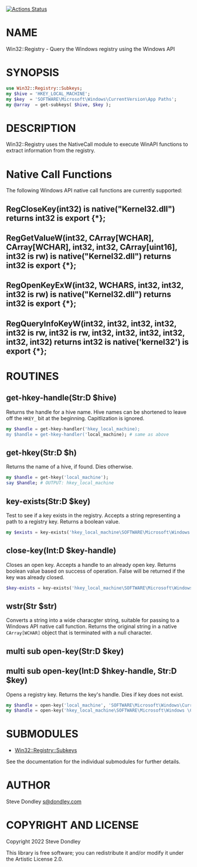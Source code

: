 [![Actions Status](https://github.com/sdondley/Win32-Registry-Subkeys/actions/workflows/test.yml/badge.svg)](https://github.com/sdondley/Win32-Registry-Subkeys/actions)

NAME
====

Win32::Registry - Query the Windows registry using the Windows API

SYNOPSIS
========

```raku
use Win32::Registry::Subkeys;
my $hive = 'HKEY_LOCAL_MACHINE';
my $key  = 'SOFTWARE\Microsoft\Windows\CurrentVersion\App Paths';
my @array  = get-subkeys( $hive, $key );
```

DESCRIPTION
===========

Win32::Registry uses the NativeCall module to execute WinAPI functions to extract information from the registry.

Native Call Functions
=====================

The following Windows API native call functions are currently supported:

RegCloseKey(int32) is native("Kernel32.dll") returns int32 is export {*};
-------------------------------------------------------------------------

RegGetValueW(int32, CArray[WCHAR], CArray[WCHAR], int32, int32, CArray[uint16], int32 is rw) is native("Kernel32.dll") returns int32 is export {*};
---------------------------------------------------------------------------------------------------------------------------------------------------

RegOpenKeyExW(int32, WCHARS, int32, int32, int32 is rw) is native("Kernel32.dll") returns int32 is export {*};
--------------------------------------------------------------------------------------------------------------

RegQueryInfoKeyW(int32, int32, int32, int32, int32 is rw, int32 is rw, int32, int32, int32, int32, int32, int32) returns int32 is native('kernel32') is export {*};
-------------------------------------------------------------------------------------------------------------------------------------------------------------------

ROUTINES
========

get-hkey-handle(Str:D $hive)
----------------------------

Returns the handle for a hive name. Hive names can be shortened to leave off the `HKEY_` bit at the beginning. Capitlization is ignored.

```raku
my $handle = get-hkey-handler('hkey_local_machine);
my $handle = get-hkey-handler('local_machine); # same as above
```

get-hkey(Str:D $h)
------------------

Returns the name of a hive, if found. Dies otherwise.

```raku
my $handle = get-hkey('local_machine');
say $handle; # OUTPUT: hkey_local_machine
```

key-exists(Str:D $key)
----------------------

Test to see if a key exists in the registry. Accepts a string representing a path to a registry key. Returns a boolean value.

```raku
my $exists = key-exists('hkey_local_machine\SOFTWARE\Microsoft\Windows \CurrentVersion \App Paths');
```

close-key(Int:D $key-handle)
----------------------------

Closes an open key. Accepts a handle to an already open key. Returns boolean value based on success of operation. False will be returned if the key was already closed.

```raku
$key-exists = key-exists('hkey_local_machine\SOFTWARE\Microsoft\Windows \CurrentVersion \App Paths');
```

wstr(Str $str)
--------------

Converts a string into a wide characgter string, suitable for passing to a Windows API native call function. Returns the original string in a native `CArray[WCHAR]` object that is terminated with a null character.

multi sub open-key(Str:D $key)
------------------------------

multi sub open-key(Int:D $hkey-handle, Str:D $key)
--------------------------------------------------

Opens a registry key. Returns the key's handle. Dies if key does not exist.

```raku
my $handle = open-key('local_machine', 'SOFTWARE\Microsoft\Windows\CurrentVersion\App Paths' );
my $handle = open-key('hkey_local_machine\SOFTWARE\Microsoft\Windows \CurrentVersion\App Paths' );
```

SUBMODULES
==========

  * [Win32::Registry::Subkeys](https://github.com/sdondley/Win32-Registry/blob/main/lib/Win32/Registry/Subkeys.rakumod)

See the documentation for the individual submodules for further details.

AUTHOR
======

Steve Dondley <s@dondley.com>

COPYRIGHT AND LICENSE
=====================

Copyright 2022 Steve Dondley

This library is free software; you can redistribute it and/or modify it under the Artistic License 2.0.

